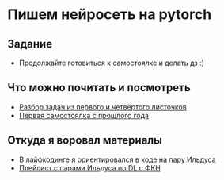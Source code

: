 # Пишем нейросеть на pytorch

## Задание 

- Продолжайте готовиться к самостоялке и делать дз :) 


## Что можно почитать и посмотреть

* [Разбор задач из первого и четвёртого листочков](https://fulyankin.github.io/deep_learning_masha_book/intro.html)
* [Первая самостоялка с прошлого года](https://github.com/FUlyankin/deep_learning_tf/blob/main/quizes/quiz01.pdf)


## Откуда я воровал материалы

- В лайфкодинге я ориентировался в коде [на пару Ильдуса](https://github.com/isadrtdinov/intro-to-dl-hse/blob/2022-2023/seminars/202/seminar-01-02-intro.ipynb)
- [Плейлист с парами Ильдуса по DL с ФКН](https://www.youtube.com/watch?v=g552oCpg-NE&list=PLEwK9wdS5g0onnKgvKxuUJN1Ojchl9Q9P&index=3)





